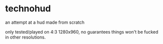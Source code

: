 # technohud

an attempt at a hud made from scratch

only tested/played on 4:3 1280x960, no guarantees things won't be fucked in other resolutions.
